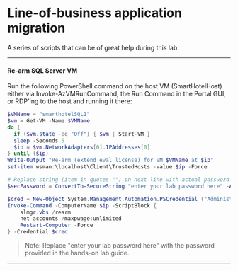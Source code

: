 # Line-of-business application migration

A series of scripts that can be of great help during this lab.

---

#### Re-arm SQL Server VM

Run the following PowerShell command on the host VM (SmartHotelHost) either via Invoke-AzVMRunCommand, the Run Command in the Portal GUI, or RDP'ing to the host and running it there:



```powershell
$VMName = "smarthotelSQL1"
$vm = Get-VM -Name $VMName 
do {
  if ($vm.state -eq "Off") { $vm | Start-VM }
  sleep -Seconds 5
  $ip = $vm.NetworkAdapters[0].IPAddresses[0]
} until ($ip)
Write-Output "Re-arm (extend eval license) for VM $VMName at $ip"
set-item wsman:\localhost\Client\TrustedHosts -value $ip -Force

# Replace string (item in quotes "") on next line with actual password before running
$secPassword = ConvertTo-SecureString "enter your lab password here" -AsPlainText -Force

$cred = New-Object System.Management.Automation.PSCredential ("Administrator", $secPassword)
Invoke-Command -ComputerName $ip -ScriptBlock { 
    slmgr.vbs /rearm
    net accounts /maxpwage:unlimited
    Restart-Computer -Force 
} -Credential $cred
```

> Note: Replace "enter your lab password here" with the password provided in the hands-on lab guide.

---


